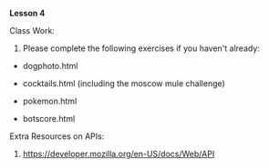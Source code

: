 **Lesson 4**

Class Work:

1. Please complete the following exercises if you haven't already:

- dogphoto.html

- cocktails.html (including the moscow mule challenge)

- pokemon.html

- botscore.html

Extra Resources on APIs:

1. https://developer.mozilla.org/en-US/docs/Web/API
